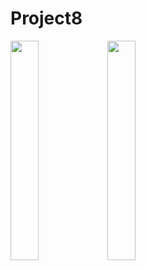 # Project8

<img src = "https://github.com/youuungh/android-basic-kotlin/assets/97438155/545c2235-7be1-40ef-8b00-92d73d78c4a8" width="30%" height="30%">
<img src = "https://github.com/youuungh/android-basic-kotlin/assets/97438155/433e20f2-f7ab-47b9-ba93-e59fe463bc56" width="30%" height="30%">
